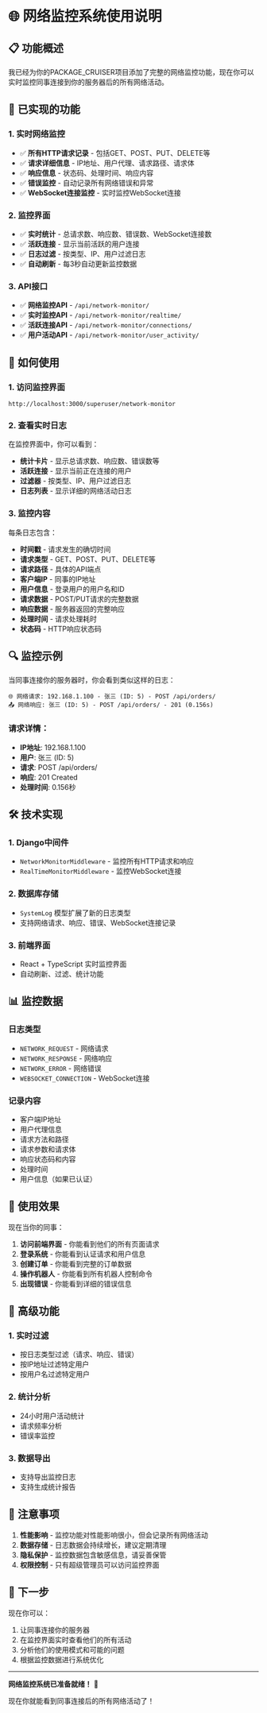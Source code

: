 # 🌐 网络监控系统使用说明

## 📋 功能概述

我已经为你的PACKAGE_CRUISER项目添加了完整的网络监控功能，现在你可以实时监控同事连接到你的服务器后的所有网络活动。

## 🚀 已实现的功能

### 1. 实时网络监控
- ✅ **所有HTTP请求记录** - 包括GET、POST、PUT、DELETE等
- ✅ **请求详细信息** - IP地址、用户代理、请求路径、请求体
- ✅ **响应信息** - 状态码、处理时间、响应内容
- ✅ **错误监控** - 自动记录所有网络错误和异常
- ✅ **WebSocket连接监控** - 实时监控WebSocket连接

### 2. 监控界面
- ✅ **实时统计** - 总请求数、响应数、错误数、WebSocket连接数
- ✅ **活跃连接** - 显示当前活跃的用户连接
- ✅ **日志过滤** - 按类型、IP、用户过滤日志
- ✅ **自动刷新** - 每3秒自动更新监控数据

### 3. API接口
- ✅ **网络监控API** - `/api/network-monitor/`
- ✅ **实时监控API** - `/api/network-monitor/realtime/`
- ✅ **活跃连接API** - `/api/network-monitor/connections/`
- ✅ **用户活动API** - `/api/network-monitor/user_activity/`

## 🎯 如何使用

### 1. 访问监控界面
```
http://localhost:3000/superuser/network-monitor
```

### 2. 查看实时日志
在监控界面中，你可以看到：
- **统计卡片** - 显示总请求数、响应数、错误数等
- **活跃连接** - 显示当前正在连接的用户
- **过滤器** - 按类型、IP、用户过滤日志
- **日志列表** - 显示详细的网络活动日志

### 3. 监控内容
每条日志包含：
- **时间戳** - 请求发生的确切时间
- **请求类型** - GET、POST、PUT、DELETE等
- **请求路径** - 具体的API端点
- **客户端IP** - 同事的IP地址
- **用户信息** - 登录用户的用户名和ID
- **请求数据** - POST/PUT请求的完整数据
- **响应数据** - 服务器返回的完整响应
- **处理时间** - 请求处理耗时
- **状态码** - HTTP响应状态码

## 🔍 监控示例

当同事连接你的服务器时，你会看到类似这样的日志：

```
🌐 网络请求: 192.168.1.100 - 张三 (ID: 5) - POST /api/orders/
📤 网络响应: 张三 (ID: 5) - POST /api/orders/ - 201 (0.156s)
```

### 请求详情：
- **IP地址**: 192.168.1.100
- **用户**: 张三 (ID: 5)
- **请求**: POST /api/orders/
- **响应**: 201 Created
- **处理时间**: 0.156秒

## 🛠️ 技术实现

### 1. Django中间件
- `NetworkMonitorMiddleware` - 监控所有HTTP请求和响应
- `RealTimeMonitorMiddleware` - 监控WebSocket连接

### 2. 数据库存储
- `SystemLog` 模型扩展了新的日志类型
- 支持网络请求、响应、错误、WebSocket连接记录

### 3. 前端界面
- React + TypeScript 实时监控界面
- 自动刷新、过滤、统计功能

## 📊 监控数据

### 日志类型
- `NETWORK_REQUEST` - 网络请求
- `NETWORK_RESPONSE` - 网络响应  
- `NETWORK_ERROR` - 网络错误
- `WEBSOCKET_CONNECTION` - WebSocket连接

### 记录内容
- 客户端IP地址
- 用户代理信息
- 请求方法和路径
- 请求参数和请求体
- 响应状态码和内容
- 处理时间
- 用户信息（如果已认证）

## 🎉 使用效果

现在当你的同事：
1. **访问前端界面** - 你能看到他们的所有页面请求
2. **登录系统** - 你能看到认证请求和用户信息
3. **创建订单** - 你能看到完整的订单数据
4. **操作机器人** - 你能看到所有机器人控制命令
5. **出现错误** - 你能看到详细的错误信息

## 🔧 高级功能

### 1. 实时过滤
- 按日志类型过滤（请求、响应、错误）
- 按IP地址过滤特定用户
- 按用户名过滤特定用户

### 2. 统计分析
- 24小时用户活动统计
- 请求频率分析
- 错误率监控

### 3. 数据导出
- 支持导出监控日志
- 支持生成统计报告

## 📝 注意事项

1. **性能影响** - 监控功能对性能影响很小，但会记录所有网络活动
2. **数据存储** - 日志数据会持续增长，建议定期清理
3. **隐私保护** - 监控数据包含敏感信息，请妥善保管
4. **权限控制** - 只有超级管理员可以访问监控界面

## 🚀 下一步

现在你可以：
1. 让同事连接你的服务器
2. 在监控界面实时查看他们的所有活动
3. 分析他们的使用模式和可能的问题
4. 根据监控数据进行系统优化

---

**网络监控系统已准备就绪！** 🎉

现在你就能看到同事连接后的所有网络活动了！ 